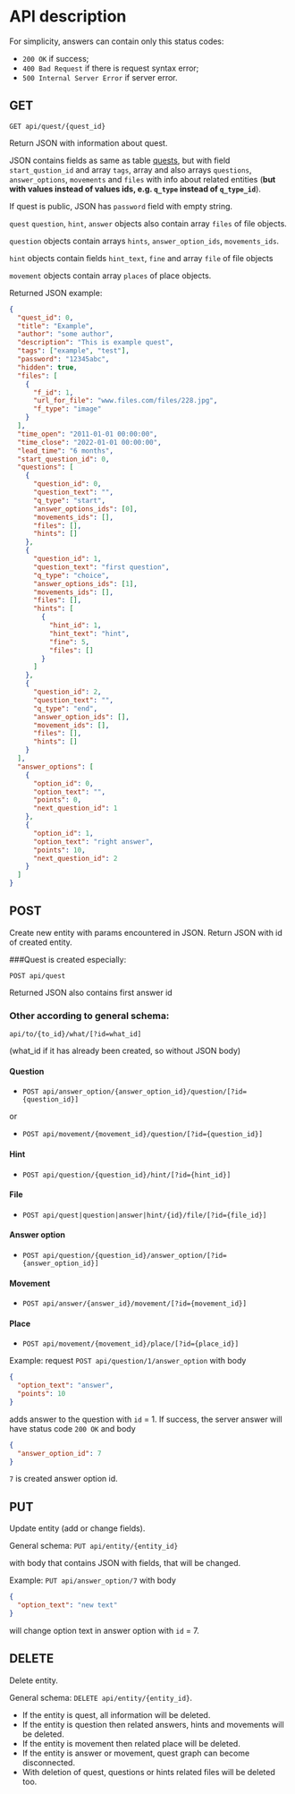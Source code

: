# API description
For simplicity, answers can contain only this status codes:
* `200 OK` if success;
* `400 Bad Request` if there is request syntax error;
* `500 Internal Server Error` if server error.

## GET
`GET api/quest/{quest_id}`

Return JSON with information about quest.

JSON contains fields as same as table [quests](../../docs/image/db.png),
but with 
field `start_qustion_id` and array `tags`, array 
and also arrays `questions`, `answer_options`, `movements`
and `files` with info about related entities
(**but with values instead of values ids, e.g. `q_type` 
instead of `q_type_id`**).

If quest is public, JSON has `password` field with empty string.

`quest` `question`, `hint`, `answer` objects also contain array
`files` of file objects.

`question` objects contain arrays `hints`, 
`answer_option_ids`, `movements_ids`.

`hint` objects contain fields `hint_text`, `fine`
and array `file` of file objects

`movement` objects contain array `places` of place objects.

Returned JSON example:
```json
{
  "quest_id": 0,
  "title": "Example",
  "author": "some author",
  "description": "This is example quest",
  "tags": ["example", "test"],
  "password": "12345abc",
  "hidden": true,
  "files": [
    {
      "f_id": 1, 
      "url_for_file": "www.files.com/files/228.jpg",
      "f_type": "image"
    }
  ],
  "time_open": "2011-01-01 00:00:00",
  "time_close": "2022-01-01 00:00:00",
  "lead_time": "6 months",
  "start_question_id": 0,
  "questions": [
    {
      "question_id": 0,
      "question_text": "",
      "q_type": "start",
      "answer_options_ids": [0],
      "movements_ids": [],
      "files": [],
      "hints": []
    },
    {
      "question_id": 1,
      "question_text": "first question",
      "q_type": "choice",
      "answer_options_ids": [1],
      "movements_ids": [],
      "files": [],
      "hints": [
        {
          "hint_id": 1,
          "hint_text": "hint",
          "fine": 5,
          "files": []
        }
      ]
    },
    {
      "question_id": 2,
      "question_text": "",
      "q_type": "end",
      "answer_option_ids": [],
      "movement_ids": [],
      "files": [],
      "hints": []
    }
  ],
  "answer_options": [
    {
      "option_id": 0,
      "option_text": "",
      "points": 0,
      "next_question_id": 1
    },
    {
      "option_id": 1,
      "option_text": "right answer",
      "points": 10,
      "next_question_id": 2
    }
  ]
}
```
   
## POST
Create new entity with params encountered in JSON.
Return JSON with id of created entity.

###Quest is created especially:

`POST api/quest`

Returned JSON also contains first answer id

### Other according to general schema: 
`api/to/{to_id}/what/[?id=what_id]`

(what_id if it has already been created, so without JSON body)

#### Question
* `POST api/answer_option/{answer_option_id}/question/[?id={question_id}]`

or

* `POST api/movement/{movement_id}/question/[?id={question_id}]`
#### Hint
* `POST api/question/{question_id}/hint/[?id={hint_id}]`
#### File
* `POST api/quest|question|answer|hint/{id}/file/[?id={file_id}]`
#### Answer option
* `POST api/question/{question_id}/answer_option/[?id={answer_option_id}]`
#### Movement
* `POST api/answer/{answer_id}/movement/[?id={movement_id}]`
#### Place
* `POST api/movement/{movement_id}/place/[?id={place_id}]`

Example:
request `POST api/question/1/answer_option` with body
```json
{
  "option_text": "answer",
  "points": 10
}
```
adds answer to the question with `id` = 1. If success,
the server answer will have status code `200 OK` and body
```json
{
  "answer_option_id": 7
}
```
`7` is created answer option id.

## PUT
Update entity (add or change fields).

General schema:
`PUT api/entity/{entity_id}`

with body that contains JSON with fields, that will be changed.

Example:
`PUT api/answer_option/7`
with body
```json
{
  "option_text": "new text"
}
```
will change option text in answer option with `id` = 7.

## DELETE
Delete entity.

General schema: `DELETE api/entity/{entity_id}`.

* If the entity is quest, all information will be deleted.
* If the entity is question then related answers, hints and
movements will be deleted.
* If the entity is  movement then related place 
will be deleted.
* If the entity is answer or movement, quest graph
can become disconnected.
* With deletion of quest, questions or hints related files 
will be deleted too.